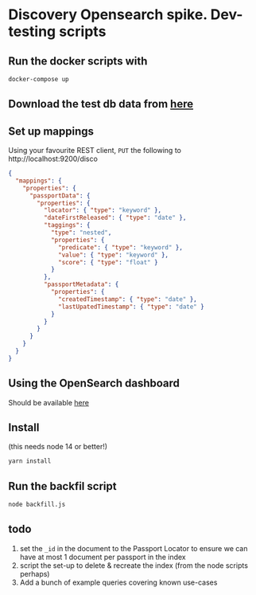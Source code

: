 # Discovery Opensearch spike. Dev-testing scripts

## Run the docker scripts with

```bash
docker-compose up
```

## Download the test db data from [here](https://www.dropbox.com/s/fnfvv293mb6y8wk/passports.json?dl=0)

## Set up mappings

Using your favourite REST client, `PUT` the following to  http://localhost:9200/disco

```json
{
  "mappings": {
    "properties": {
      "passportData": {
        "properties": {
          "locator": { "type": "keyword" },
          "dateFirstReleased": { "type": "date" },
          "taggings": {
            "type": "nested",
            "properties": {
              "predicate": { "type": "keyword" },
              "value": { "type": "keyword" },
              "score": { "type": "float" }
            }
          },
          "passportMetadata": {
            "properties": {
              "createdTimestamp": { "type": "date" },
              "lastUpatedTimestamp": { "type": "date" }
            }
          }
        }
      }
    }
  }
}
```

## Using the OpenSearch dashboard

Should be available [here](http://localhost:5601/app/dev_tools#/console)

## Install

(this needs node 14 or better!)

```bash
yarn install
```

## Run the backfil script

```bash
node backfill.js
```

## todo

1. set the `_id` in the document to the Passport Locator to ensure we can have at most 1 document per passport in the index
1. script the set-up to delete & recreate the index (from the node scripts perhaps)
1. Add a bunch of example queries covering known use-cases
